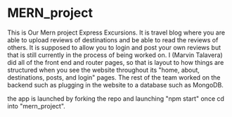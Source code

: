 # MERN_project
This is Our Mern project Express Excursions. It is travel blog where you are able to upload reviews of destinations and be
able to read the reviews of others. It is supposed to allow you to login and post your own reviews but that is still currently
in the process of being worked on. I (Marvin Talavera) did all of the front end and router pages, so that is layout to how things
are structured when you see the website throughout its "home, about, destinations, posts, and login" pages. The rest of the team
worked on the backend such as plugging in the website to a database such as MongoDB.

the app is launched by forking the repo and launching "npm start" once cd into "mern_project".
